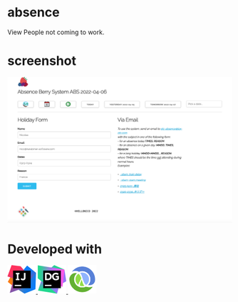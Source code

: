 
# absence

View People not coming to work.
# screenshot

![](./screenshot.png)

# Developed with

<a href="https://www.jetbrains.com/idea/">
<img width="64" height="64" src="doc/idea.png"/>
</a>

<a href="https://www.jetbrains.com/datagrip/">
<img width="64" height="64" src="doc/datagrip.png"/>
</a>

<a href="https://cursive-ide.com/">
<img width="64" height="64" src="doc/cursive.png"/>
</a>




